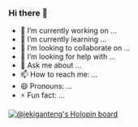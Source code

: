 ### Hi there 👋

- 🔭 I’m currently working on ...
- 🌱 I’m currently learning ...
- 👯 I’m looking to collaborate on ...
- 🤔 I’m looking for help with ...
- 💬 Ask me about ...
- 📫 How to reach me: ...
- 😄 Pronouns: ...
- ⚡ Fun fact: ...


[![@jekiganteng's Holopin board](https://holopin.io/api/user/board?user=jekiganteng)](https://holopin.io/@jekiganteng)
